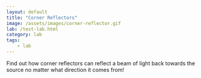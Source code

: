 ```yaml
---
layout: default
title: "Corner Reflectors"
image: /assets/images/corner-reflector.gif
lab: /test-lab.html
category: lab
tags:
    - lab
---
```


Find out how corner reflectors can reflect a beam of light back towards the source no matter what direction it comes from!